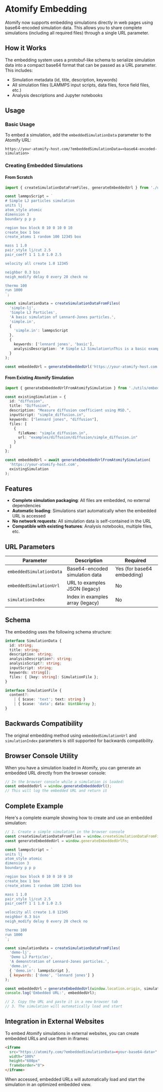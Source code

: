 # Atomify Embedding

Atomify now supports embedding simulations directly in web pages using base64-encoded simulation data. This allows you to share complete simulations (including all required files) through a single URL parameter.

## How it Works

The embedding system uses a protobuf-like schema to serialize simulation data into a compact base64 format that can be passed as a URL parameter. This includes:

- Simulation metadata (id, title, description, keywords)
- All simulation files (LAMMPS input scripts, data files, force field files, etc.)
- Analysis descriptions and Jupyter notebooks

## Usage

### Basic Usage

To embed a simulation, add the `embeddedSimulationData` parameter to the Atomify URL:

```
https://your-atomify-host.com/?embeddedSimulationData=<base64-encoded-simulation>
```

### Creating Embedded Simulations

#### From Scratch

```typescript
import { createSimulationDataFromFiles, generateEmbeddedUrl } from './utils/embedding';

const lammpsScript = `
# Simple LJ particles simulation
units lj
atom_style atomic
dimension 3
boundary p p p

region box block 0 10 0 10 0 10
create_box 1 box
create_atoms 1 random 100 12345 box

mass 1 1.0
pair_style lj/cut 2.5
pair_coeff 1 1 1.0 1.0 2.5

velocity all create 1.0 12345

neighbor 0.3 bin
neigh_modify delay 0 every 20 check no

thermo 100
run 1000
`;

const simulationData = createSimulationDataFromFiles(
  'simple-lj',
  'Simple LJ Particles',
  'A basic simulation of Lennard-Jones particles.',
  'simple.in',
  {
    'simple.in': lammpsScript
  },
  {
    keywords: ['lennard jones', 'basic'],
    analysisDescription: '# Simple LJ Simulation\nThis is a basic example.'
  }
);

const embeddedUrl = generateEmbeddedUrl('https://your-atomify-host.com', simulationData);
```

#### From Existing Atomify Simulation

```typescript
import { generateEmbeddedUrlFromAtomifySimulation } from './utils/embedding';

const existingSimulation = {
  id: "diffusion",
  title: "Diffusion",
  description: "Measure diffusion coefficient using MSD.",
  inputScript: "simple_diffusion.in",
  keywords: ["lennard jones", "diffusion"],
  files: [
    {
      fileName: "simple_diffusion.in",
      url: "examples/diffusion/diffusion/simple_diffusion.in"
    }
  ]
};

const embeddedUrl = await generateEmbeddedUrlFromAtomifySimulation(
  'https://your-atomify-host.com', 
  existingSimulation
);
```

## Features

- **Complete simulation packaging**: All files are embedded, no external dependencies
- **Automatic loading**: Simulations start automatically when the embedded URL is accessed
- **No network requests**: All simulation data is self-contained in the URL
- **Compatible with existing features**: Analysis notebooks, multiple files, etc.

## URL Parameters

| Parameter | Description | Required |
|-----------|-------------|----------|
| `embeddedSimulationData` | Base64-encoded simulation data | Yes (for base64 embedding) |
| `embeddedSimulationUrl` | URL to examples JSON (legacy) | No |
| `simulationIndex` | Index in examples array (legacy) | No |

## Schema

The embedding uses the following schema structure:

```typescript
interface SimulationData {
  id: string;
  title: string;
  description: string;
  analysisDescription?: string;
  analysisScript?: string;
  inputScript: string;
  keywords: string[];
  files: { [key: string]: SimulationFile };
}

interface SimulationFile {
  content?: 
    | { $case: 'text'; text: string }
    | { $case: 'data'; data: Uint8Array };
}
```

## Backwards Compatibility

The original embedding method using `embeddedSimulationUrl` and `simulationIndex` parameters is still supported for backwards compatibility.

## Browser Console Utility

When you have a simulation loaded in Atomify, you can generate an embedded URL directly from the browser console:

```javascript
// In the browser console while a simulation is loaded:
const embeddedUrl = window.generateEmbeddedUrl();
// This will log the embedded URL and return it
```

## Complete Example

Here's a complete example showing how to create and use an embedded simulation:

```javascript
// 1. Create a simple simulation in the browser console
const createSimulationDataFromFiles = window.createSimulationDataFromFiles;
const generateEmbeddedUrl = window.generateEmbeddedUrlFn;

const lammpsScript = `
units lj
atom_style atomic
dimension 3
boundary p p p

region box block 0 10 0 10 0 10
create_box 1 box
create_atoms 1 random 100 12345 box

mass 1 1.0
pair_style lj/cut 2.5
pair_coeff 1 1 1.0 1.0 2.5

velocity all create 1.0 12345
neighbor 0.3 bin
neigh_modify delay 0 every 20 check no

thermo 100
run 1000
`;

const simulationData = createSimulationDataFromFiles(
  'demo-lj',
  'Demo LJ Particles',
  'A demonstration of Lennard-Jones particles.',
  'demo.in',
  { 'demo.in': lammpsScript },
  { keywords: ['demo', 'lennard jones'] }
);

const embeddedUrl = generateEmbeddedUrl(window.location.origin, simulationData);
console.log('Embedded URL:', embeddedUrl);

// 2. Copy the URL and paste it in a new browser tab
// 3. The simulation will automatically load and start
```

## Integration in External Websites

To embed Atomify simulations in external websites, you can create embedded URLs and use them in iframes:

```html
<iframe 
  src="https://atomify.com/?embeddedSimulationData=<your-base64-data>"
  width="100%" 
  height="600px"
  frameborder="0">
</iframe>
```

When accessed, embedded URLs will automatically load and start the simulation in an optimized embedded view.